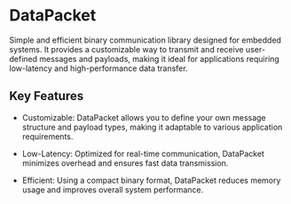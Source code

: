 # DataPacket

Simple and efficient binary communication library designed for embedded systems. It provides a customizable way to transmit and receive user-defined messages and payloads, making it ideal for applications requiring low-latency and high-performance data transfer.

## Key Features
-	Customizable:
DataPacket allows you to define your own message structure and payload types, making it adaptable to various application requirements.

-	Low-Latency:
Optimized for real-time communication, DataPacket minimizes overhead and ensures fast data transmission.

-	Efficient:
Using a compact binary format, DataPacket reduces memory usage and improves overall system performance.

